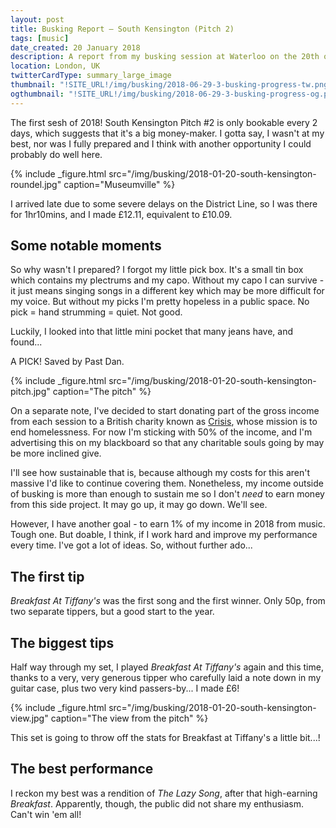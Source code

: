 ```yaml
---
layout: post
title: Busking Report – South Kensington (Pitch 2)
tags: [music]
date_created: 20 January 2018
description: A report from my busking session at Waterloo on the 20th of January 2018!
location: London, UK
twitterCardType: summary_large_image
thumbnail: "!SITE_URL!/img/busking/2018-06-29-3-busking-progress-tw.png"
ogthumbnail: "!SITE_URL!/img/busking/2018-06-29-3-busking-progress-og.png"
---
```


The first sesh of 2018! South Kensington Pitch #2 is only bookable every 2 days, which suggests that it's a big money-maker. I gotta say, I wasn't at my best, nor was I fully prepared and I think with another opportunity I could probably do well here.

{% include _figure.html src="/img/busking/2018-01-20-south-kensington-roundel.jpg" caption="Museumville" %}

I arrived late due to some severe delays on the District Line, so I was there for 1hr10mins, and I made £12.11, equivalent to £10.09.

## Some notable moments

So why wasn't I prepared? I forgot my little pick box. It's a small tin box which contains my plectrums and my capo. Without my capo I can survive - it just means singing songs in a different key which may be more difficult for my voice. But without my picks I'm pretty hopeless in a public space. No pick = hand strumming = quiet. Not good.

Luckily, I looked into that little mini pocket that many jeans have, and found...

A PICK! Saved by Past Dan.

{% include _figure.html src="/img/busking/2018-01-20-south-kensington-pitch.jpg" caption="The pitch" %}

On a separate note, I've decided to start donating part of the gross income from each session to a British charity known as [Crisis](https://www.crisis.org.uk/), whose mission is to end homelessness. For now I'm sticking with 50% of the income, and I'm advertising this on my blackboard so that any charitable souls going by may be more inclined give.

I'll see how sustainable that is, because although my costs for this aren't massive I'd like to continue covering them. Nonetheless, my income outside of busking is more than enough to sustain me so I don't _need_ to earn money from this side project. It may go up, it may go down. We'll see.

However, I have another goal - to earn 1% of my income in 2018 from music. Tough one. But doable, I think, if I work hard and improve my performance every time. I've got a lot of ideas. So, without further ado...

## The first tip

_Breakfast At Tiffany's_ was the first song and the first winner. Only 50p, from two separate tippers, but a good start to the year.

## The biggest tips

Half way through my set, I played _Breakfast At Tiffany's_ again and this time, thanks to a very, very generous tipper who carefully laid a note down in my guitar case, plus two very kind passers-by... I made £6!

{% include _figure.html src="/img/busking/2018-01-20-south-kensington-view.jpg" caption="The view from the pitch" %}

This set is going to throw off the stats for Breakfast at Tiffany's a little bit...!

## The best performance

I reckon my best was a rendition of _The Lazy Song_, after that high-earning _Breakfast_. Apparently, though, the public did not share my enthusiasm. Can't win 'em all!
